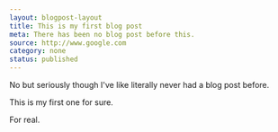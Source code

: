 ```yaml
---
layout: blogpost-layout
title: This is my first blog post
meta: There has been no blog post before this.
source: http://www.google.com
category: none
status: published
---
```


No but seriously though I've like literally never had a blog post before.

This is my first one for sure.

For real.
